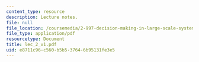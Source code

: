```yaml
---
content_type: resource
description: Lecture notes.
file: null
file_location: /coursemedia/2-997-decision-making-in-large-scale-systems-spring-2004/e8711c96c560b5b537646b95131fe3e5_lec_2_v1.pdf
file_type: application/pdf
resourcetype: Document
title: lec_2_v1.pdf
uid: e8711c96-c560-b5b5-3764-6b95131fe3e5
---
```

